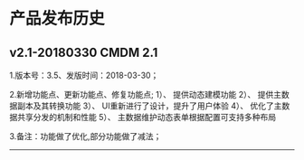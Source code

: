 # 产品发布历史

## v2.1-20180330 CMDM 2.1

1.版本号：3.5、发版时间：2018-03-30；

2.新增功能点、更新功能点、修复功能点;
1）、	提供动态建模功能
2）、	提供主数据副本及其转换功能
3）、	UI重新进行了设计，提升了用户体验
4）、	优化了主数据共享分发的机制和性能
5）、	主数据维护动态表单根据配置可支持多种布局


3.备注：功能做了优化,部分功能做了减法；

*** 